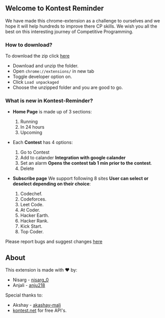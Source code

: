 ## Welcome to Kontest Reminder

We have made this chrome-extension as a challenge to ourselves and we hope it will help hundreds to improve there CP skills. We wish you all the best on this interesting journey of Competitive Programming.

### How to download?

To download the zip click [here](https://drive.google.com/file/d/1OoFbfEaF5WhjGn81RzBT8KSWGzyrdwNa/view?usp=sharing) 
- Download and unzip the folder.
- Open `chrome://extensions/` in new tab
- Toggle developer option on.
- Click `Load unpackaged`
- Choose the unzipped folder and you are good to go.

### What is new in Kontest-Reminder?
- **Home Page** is made up of 3 sections:
  1. Running
  2. In 24 hours
  3. Upcoming 
- Each **Contest** has 4 options:
  1. Go to Contest
  2. Add to calander **Integration with google calander**
  3. Set an alarm **Opens the contest tab 1 min prior to the contest**.
  4. Delete 

- **Subscribe page** We support following 8 sites **User can select or deselect depending on their choice**:
  1. Codechef.
  2. Codeforces.
  3. Leet Code.
  4. At Coder.
  5. Hacker Earth.
  6. Hacker Rank.
  7. Kick Start.
  8. Top Coder.

Please report bugs and suggest changes [here](https://forms.gle/VU4ge6wEmqKtzu7k7)

## About

This extension is made with :heart: by:
- Nisarg - [nisarg_0](https://github.com/nisarg0)
- Anjali - [anju218](https://github.com/anju218)

Special thanks to:
- Akshay - [akashay-mali](https://github.com/akshay-mali)
- [kontest.net](https://www.kontests.net/) for free API's.
